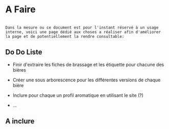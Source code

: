 # A Faire

```{note}

Dans la mesure ou ce document est pour l'instant réservé à un usage interne, voici une page dédié aux choses a réaliser afin d'améliorer la page et de potentiellement la rendre consultable:

```

## Do Do Liste

- Finir d'extraire les fiches de brassage et les étiquette pour chacune des bières


- Créer une sous arborescence pour les différentes versions de chaque bière


- Inclure pour chaque un profil aromatique en utilisant le site (?)

- ...



## A inclure


